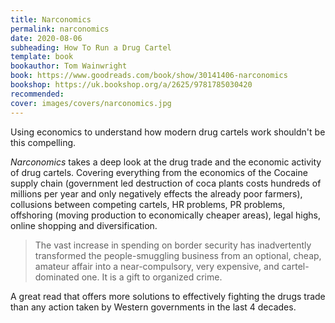 ```yaml
---
title: Narconomics
permalink: narconomics
date: 2020-08-06
subheading: How To Run a Drug Cartel
template: book
bookauthor: Tom Wainwright
book: https://www.goodreads.com/book/show/30141406-narconomics
bookshop: https://uk.bookshop.org/a/2625/9781785030420
recommended: 
cover: images/covers/narconomics.jpg
---
```


Using economics to understand how modern drug cartels work shouldn't be this compelling.

*Narconomics* takes a deep look at the drug trade and the economic activity of drug cartels. Covering everything from the economics of the Cocaine supply chain (government led destruction of coca plants costs hundreds of millions per year and only negatively effects the already poor farmers), collusions between competing cartels, HR problems, PR problems, offshoring (moving production to economically cheaper areas), legal highs, online shopping and diversification.

> The vast increase in spending on border security has inadvertently transformed the people-smuggling business from an optional, cheap, amateur affair into a near-compulsory, very expensive, and cartel-dominated one. It is a gift to organized crime.

A great read that offers more solutions to effectively fighting the drugs trade than any action taken by Western governments in the last 4 decades.